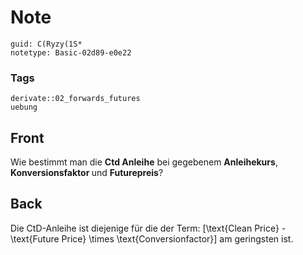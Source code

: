 # Note
```
guid: C(Ryzy(1S*
notetype: Basic-02d89-e0e22
```

### Tags
```
derivate::02_forwards_futures
uebung
```

## Front
Wie bestimmt man die <b>Ctd Anleihe</b> bei gegebenem <b>Anleihekurs</b>, <b>Konversionsfaktor </b>und <b>Futurepreis</b>?

## Back
Die CtD-Anleihe ist diejenige für die der Term:
\[\text{Clean Price} - \text{Future Price} \times \text{Conversionfactor}\]
am geringsten ist.

